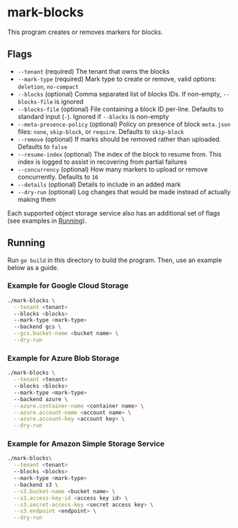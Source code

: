 # mark-blocks

This program creates or removes markers for blocks.

## Flags

- `--tenant` (required) The tenant that owns the blocks
- `--mark-type` (required) Mark type to create or remove, valid options: `deletion`, `no-compact`
- `--blocks` (optional) Comma separated list of blocks IDs. If non-empty, `--blocks-file` is ignored
- `--blocks-file` (optional) File containing a block ID per-line. Defaults to standard input (`-`). Ignored if `--blocks` is non-empty
- `--meta-presence-policy` (optional) Policy on presence of block `meta.json` files: `none`, `skip-block`, or `require`. Defaults to `skip-block`
- `--remove` (optional) If marks should be removed rather than uploaded. Defaults to `false`
- `--resume-index` (optional) The index of the block to resume from. This index is logged to assist in recovering from partial failures
- `--concurrency` (optional) How many markers to upload or remove concurrently. Defaults to `16`
- `--details` (optional) Details to include in an added mark
- `--dry-run` (optional) Log changes that would be made instead of actually making them

Each supported object storage service also has an additional set of flags (see examples in [Running](##Running)).

## Running

Run `go build` in this directory to build the program. Then, use an example below as a guide.

### Example for Google Cloud Storage

```bash
./mark-blocks \
  --tenant <tenant>
  --blocks <blocks>
  --mark-type <mark-type>
  --backend gcs \
  --gcs.bucket-name <bucket name> \
  --dry-run
```

### Example for Azure Blob Storage

```bash
./mark-blocks \
  --tenant <tenant>
  --blocks <blocks>
  --mark-type <mark-type>
  --backend azure \
  --azure.container-name <container name> \
  --azure.account-name <account name> \
  --azure.account-key <account key> \
  --dry-run
```

### Example for Amazon Simple Storage Service

```bash
./mark-blocks\
  --tenant <tenant>
  --blocks <blocks>
  --mark-type <mark-type>
  --backend s3 \
  --s3.bucket-name <bucket name> \
  --s3.access-key-id <access key id> \
  --s3.secret-access-key <secret access key> \
  --s3.endpoint <endpoint> \
  --dry-run
```
